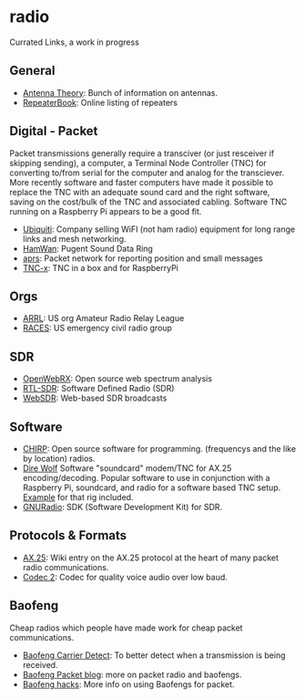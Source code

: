# radio
Currated Links, a work in progress

## General
- [Antenna Theory](http://www.antenna-theory.com/): Bunch of information on antennas.
- [RepeaterBook](https://repeaterbook.com): Online listing of repeaters

## Digital - Packet
Packet transmissions generally require a transciver (or just resceiver if skipping sending), a computer,
a Terminal Node Controller (TNC) for converting to/from serial for the computer and analog for the transciever.
More recently software and faster computers have made it possible to replace the TNC with an adequate sound card
and the right software, saving on the cost/bulk of the TNC and associated cabling.  Software TNC running on a
Raspberry Pi appears to be a good fit.

- [Ubiquiti](https://www.ubnt.com/): Company selling WiFI (not ham radio) equipment for long range links
  and mesh networking.
- [HamWan](https://hamwan.org/): Pugent Sound Data Ring
- [aprs](http://aprs.fi): Packet network for reporting position and small messages
- [TNC-x](http://tnc-x.com/): TNC in a box and for RaspberryPi

## Orgs
- [ARRL](http://arrl.org): US org Amateur Radio Relay League
- [RACES](http://www.usraces.org/): US emergency civil radio group

## SDR
- [OpenWebRX](SDR.hu): Open source web spectrum analysis
- [RTL-SDR](https://www.rtl-sdr.com/):  Software Defined Radio (SDR)
- [WebSDR](http://websdr.org): Web-based SDR broadcasts

## Software
- [CHIRP](http://chirp.danplanet.com/projects/chirp/wiki/Home): Open source software for programming.
  (frequencys and the like by location) radios.
- [Dire Wolf](https://github.com/wb2osz/direwolf) Software "soundcard" modem/TNC for AX.25 encoding/decoding.
  Popular software to use in conjunction with a Raspberry Pi, soundcard, and radio for a software based TNC setup.
  [Example](https://github.com/wb2osz/direwolf/blob/master/doc/Raspberry-Pi-APRS.pdf) for that rig included.
- [GNURadio](https://www.gnuradio.org/): SDK (Software Development Kit) for SDR.

## Protocols & Formats
- [AX.25](https://en.wikipedia.org/wiki/AX.25): Wiki entry on the AX.25 protocol at the heart of many packet radio
  communications.
- [Codec 2](http://www.rowetel.com/?page_id=452): Codec for quality voice audio over low baud.

## Baofeng
Cheap radios which people have made work for cheap packet communications.
- [Baofeng Carrier Detect](http://larr-project.blogspot.com/2014/01/elegant-solution-for-carrier-detect-in.html): To better
  detect when a transmission is being received.
- [Baofeng Packet blog](https://illruminations.com/2014/01/15/baofeng-packet-radio-adventures/): more on packet radio and 
  baofengs.
- [Baofeng hacks](https://w7apk.com/): More info on using Baofengs for packet.

